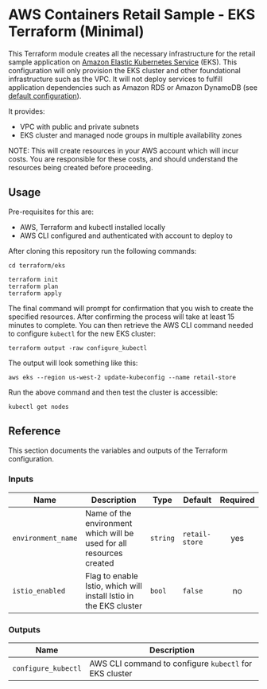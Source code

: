 # AWS Containers Retail Sample - EKS Terraform (Minimal)

This Terraform module creates all the necessary infrastructure for the retail sample application on [Amazon Elastic Kubernetes Service](https://aws.amazon.com/eks/) (EKS). This configuration will only provision the EKS cluster and other foundational infrastructure such as the VPC. It will not deploy services to fulfill application dependencies such as Amazon RDS or Amazon DynamoDB (see [default configuration](../default/)).

It provides:
- VPC with public and private subnets
- EKS cluster and managed node groups in multiple availability zones

NOTE: This will create resources in your AWS account which will incur costs. You are responsible for these costs, and should understand the resources being created before proceeding.

## Usage

Pre-requisites for this are:
- AWS, Terraform and kubectl installed locally
- AWS CLI configured and authenticated with account to deploy to

After cloning this repository run the following commands:

```shell
cd terraform/eks

terraform init
terraform plan
terraform apply
```

The final command will prompt for confirmation that you wish to create the specified resources. After confirming the process will take at least 15 minutes to complete. You can then retrieve the AWS CLI command needed to configure `kubectl` for the new EKS cluster:

```shell
terraform output -raw configure_kubectl
```

The output will look something like this:

```
aws eks --region us-west-2 update-kubeconfig --name retail-store
```

Run the above command and then test the cluster is accessible:

```shell
kubectl get nodes
```

## Reference

This section documents the variables and outputs of the Terraform configuration.

### Inputs

| Name | Description | Type | Default | Required |
|------|-------------|------|---------|:--------:|
| `environment_name` | Name of the environment which will be used for all resources created | `string` | `retail-store` | yes |
| `istio_enabled` | Flag to enable Istio, which will install Istio in the EKS cluster | `bool` | `false` | no |

### Outputs

| Name | Description |
|------|-------------|
| `configure_kubectl` | AWS CLI command to configure `kubectl` for EKS cluster |